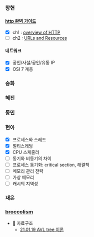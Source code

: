 ### 창현

#### [http 완벽 가이드](./changhyun/httpDefinitiveGuide/preface.md)

-   [x] ch1 : [overview of HTTP](./changhyun/httpDefinitiveGuide/ch1-overview-of-http.md)
-   [ ] ch2 : [URLs and Resources](./changhyun/httpDefinitiveGuide/ch2-url-and-resources.md)

#### 네트워크

-   [x] 공인/사설/공인/유동 IP
-   [x] OSI 7 계층

### 승화

### 혜진

### 동민

### 현아

-   [x] 프로세스와 스레드
-   [x] 멀티스레딩
-   [x] CPU 스케줄러
-   [ ] 동기와 비동기의 차이
-   [ ] 프로세스 동기화: critical section, 해결책
-   [ ] 메모리 관리 전략
-   [ ] 가상 메모리
-   [ ] 캐시의 지역성

### 재은

### [broccolism](https://github.com/broccolism)

-   🗼 자료구조
    -   [21.01.19 AVL tree 이론](./broccolism/DataStructure/AVL%20Tree.md)

